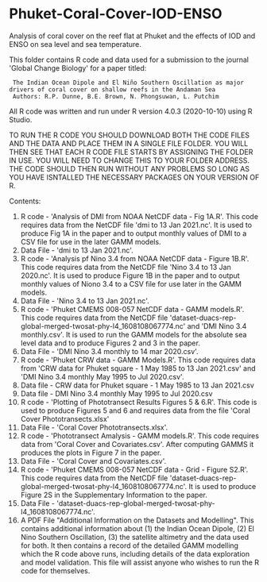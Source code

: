 # Phuket-Coral-Cover-IOD-ENSO
Analysis of coral cover on the reef flat at Phuket and the effects of IOD and ENSO on sea level and sea temperature.

This folder contains R code and data used for a submission to the journal 'Global Change Biology' for a paper titled:

     The Indian Ocean Dipole and El Niño Southern Oscillation as major drivers of coral cover on shallow reefs in the Andaman Sea
     Authors: R.P. Dunne, B.E. Brown, N. Phongsuwan, L. Putchim

All R code was written and run under R version 4.0.3 (2020-10-10) using R Studio.

TO RUN THE R CODE YOU SHOULD DOWNLOAD BOTH THE CODE FILES AND THE DATA AND PLACE THEM IN A SINGLE FILE FOLDER. YOU WILL THEN SEE THAT EACH R CODE FILE STARTS BY ASSIGNING THE FOLDER IN USE. YOU WILL NEED TO CHANGE THIS TO YOUR FOLDER ADDRESS. THE CODE SHOULD THEN RUN WITHOUT ANY PROBLEMS SO LONG AS YOU HAVE ISNTALLED THE NECESSARY PACKAGES ON YOUR VERSION OF R. 

Contents:
1. R code - 'Analysis of DMI from NOAA NetCDF data - Fig 1A.R'. This code requires data from the NetCDF file 'dmi to 13 Jan 2021.nc'. It is used to produce Fig 1A in the paper and to output monthly values of DMI to a CSV file for use in the later GAMM models.
2. Data File - 'dmi to 13 Jan 2021.nc'.
3. R code - 'Analysis pf Nino 3.4 from NOAA NetCDF data - Figure 1B.R'. This code requires data from the NetCDF file 'Nino 3.4 to 13 Jan 2020.nc'. It is used to produce Figure 1B in the paper and to output monthly values of Niono 3.4 to a CSV file for use later in the GAMM models.
4. Data File - 'Nino 3.4 to 13 Jan 2021.nc'. 
5. R code - 'Phuket CMEMS 008-057 NetCDF data - GAMM models.R'. This code requires data from the NetCDF file 'dataset-duacs-rep-global-merged-twosat-phy-l4_1608108067774.nc' and 'DMI Nino 3.4 monthly.csv'. It is used to run the GAMM models for the absolute sea level data and to produce Figures 2 and 3 in the paper.
6. Data File - 'DMI Nino 3.4 monthly to 14 mar 2020.csv'. 
7. R code - 'Phuket CRW data - GAMM Models.R'. This code requires data from 'CRW data for Phuket square - 1 May 1985 to 13 Jan 2021.csv' and 'DMI Nino 3.4 monthly May 1995 to Jul 2020.csv'.
8. Data file - CRW data for Phuket square - 1 May 1985 to 13 Jan 2021.csv
9. Data file - DMI Nino 3.4 monthly May 1995 to Jul 2020.csv
10. R code - 'Plotting of Phototransect Results Figures 5 & 6.R'. This code is used to produce Figures 5 and 6 and requires data from the file 'Coral Cover Phototransects.xlsx'
11. Data File - 'Coral Cover Phototransects.xlsx'.
12. R code - 'Phototransect Amalysis - GAMM models.R'. This code requires data from 'Coral Cover and Covariates.csv'. After computing GAMMS it produces the plots in Figure 7 in the paper.
13. Data File - 'Coral Cover and Covariates.csv'. 
14. R code - 'Phuket CMEMS 008-057 NetCDF data - Grid - Figure S2.R'. This code requires data from the NetCDF file 'dataset-duacs-rep-global-merged-twosat-phy-l4_1608108067774.nc'. It is used to produce Figure 2S in the Supplementary Information to the paper. 
15. Data File - 'dataset-duacs-rep-global-merged-twosat-phy-l4_1608108067774.nc'.
16. A PDF File "Additional Information on the Datasets and Modelling". This contains additional information about (1) the Indian Ocean Dipole, (2) El Nino Southern Oscillation, (3) the satellite altimetry and the data used for both. It then contains a record of the detailed GAMM modelling which the R code above runs, including details of the data exploration and model validation. This file will assist anyone who wishes to run the R code for themselves. 
